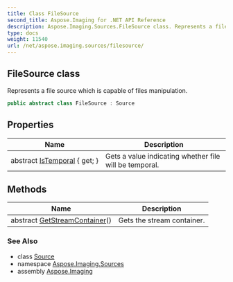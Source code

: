 ```yaml
---
title: Class FileSource
second_title: Aspose.Imaging for .NET API Reference
description: Aspose.Imaging.Sources.FileSource class. Represents a file source which is capable of files manipulation
type: docs
weight: 11540
url: /net/aspose.imaging.sources/filesource/
---
```

## FileSource class

Represents a file source which is capable of files manipulation.

```csharp
public abstract class FileSource : Source
```

## Properties

| Name | Description |
| --- | --- |
| abstract [IsTemporal](../../aspose.imaging.sources/filesource/istemporal/) { get; } | Gets a value indicating whether file will be temporal. |

## Methods

| Name | Description |
| --- | --- |
| abstract [GetStreamContainer](../../aspose.imaging/source/getstreamcontainer/)() | Gets the stream container. |

### See Also

* class [Source](../../aspose.imaging/source/)
* namespace [Aspose.Imaging.Sources](../../aspose.imaging.sources/)
* assembly [Aspose.Imaging](../../)


